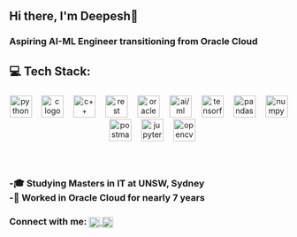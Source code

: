 ## Hi there,  I'm Deepesh👋
### Aspiring AI-ML Engineer transitioning from Oracle Cloud
###

<h2 align="left">💻 Tech Stack:</h2>

###

<div align="center">
  
  <img src="https://img.shields.io/badge/Python-3776AB?logo=python&logoColor=white&style=for-the-badge" height="40" alt="python logo"  />
  <img width="10" />
  <img src="https://img.shields.io/badge/-C-A8B9CC?style=flat-square&logo=c&logoColor=white&style=for-the-badge" height="40" alt="c logo"  />
  <img width="10" />
  <img src="https://img.shields.io/badge/-C++-00599C?style=flat-square&logo=c%2B%2B&logoColor=white&style=for-the-badge" height="40" alt="c++ logo"  />
  <img width="10" />
  <img src="https://img.shields.io/badge/-RESTful%20API-005571?style=flat-square&logo=api&logoColor=white&style=for-the-badge" height="40" alt="rest logo"  />
  <img width="10" />
  <img src="https://img.shields.io/badge/-Oracle-F80000?style=flat-square&logo=oracle&logoColor=black&style=for-the-badge" height="40" alt="oracle logo"  />
  <img width="10" />
  <img src="https://img.shields.io/badge/-AI%2FML-FF6F00?style=flat-square&logo=artificial-intelligence&logoColor=black&style=for-the-badge" height="40" alt="ai/ml logo"  />
  <img width="10" />
  <img src="https://img.shields.io/badge/TensorFlow-FF6F00?logo=tensorflow&logoColor=black&style=for-the-badge" height="40" alt="tensorflow logo"  />
  <img width="10" />
  <img src="https://img.shields.io/badge/pandas-150458?logo=pandas&logoColor=white&style=for-the-badge" height="40" alt="pandas logo"  />
  <img width="10" />
  <img src="https://img.shields.io/badge/NumPy-013243?logo=numpy&logoColor=white&style=for-the-badge" height="40" alt="numpy logo"  />
  <img width="10" />
  <img src="https://img.shields.io/badge/Postman-FF6C37?logo=postman&logoColor=black&style=for-the-badge" height="40" alt="postman logo"  />
  <img width="10" />
  <img src="https://img.shields.io/badge/Jupyter-F37626?logo=jupyter&logoColor=black&style=for-the-badge" height="40" alt="jupyter logo"  />
  <img width="10" />
  <img src="https://img.shields.io/badge/OpenCV-5C3EE8?logo=opencv&logoColor=white&style=for-the-badge" height="40" alt="opencv logo"  />
</div>


###
</br>
<h3 align="left">-🎓 Studying Masters in IT at UNSW, Sydney </br>-🔭 Worked in Oracle Cloud for nearly 7 years</h3>
<h3 align="left">Connect with me: 
  <a href="https://www.linkedin.com/in/deepeshbarmat/" target="_blank">
    <img align="center" src="https://cdn-icons-png.flaticon.com/512/174/174857.png" alt="LinkedIn" height="20" width="20" />
  </a>
  <a href="https://leetcode.com/deepeshbarmat/" target="_blank">
    <img align="center" src="https://upload.wikimedia.org/wikipedia/commons/1/19/LeetCode_logo_black.png" alt="LeetCode" height="20" width="20" />
  </a>
</h3>
